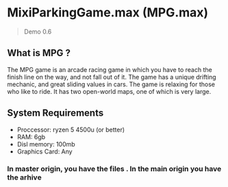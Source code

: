 # MixiParkingGame.max (MPG.max)
> Demo 0.6

## What is MPG ?
The MPG game is an arcade racing game in which you have to reach the finish line on the way, and not fall out of it.
The game has a unique drifting mechanic, and great sliding values in cars.
The game is relaxing for those who like to ride. 
It has two open-world maps, one of which is very large.

## System Requirements
- Proccessor: ryzen 5 4500u (or better)
- RAM:  6gb
- Disl memory: 100mb
- Graphics Card:  Any

### In master origin, you have the files . In the main origin you have the arhive
